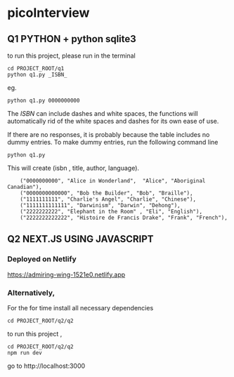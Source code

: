 # picoInterview

## Q1 PYTHON + python sqlite3
to run this project, 
please run in the terminal
```
cd PROJECT_ROOT/q1
python q1.py _ISBN_
```

eg. 
```
python q1.py 0000000000
```
The _ISBN_ can include dashes and white spaces, the functions will automatically rid of the white spaces and dashes for its own ease of use.

If there are no responses, it is probably because the table includes no dummy entries.
To make dummy entries, run the following command line

```
python q1.py
```

This will create (isbn , title, author, language).

        ("0000000000", "Alice in Wonderland",  "Alice", "Aboriginal Canadian"),
        ("0000000000000", "Bob the Builder", "Bob", "Braille"),
        ("1111111111", "Charlie's Angel", "Charlie", "Chinese"),
        ("1111111111111", "Darwinism", "Darwin", "Dehong"),
        ("2222222222", "Elephant in the Room" , "Eli", "English"),
        ("2222222222222", "Histoire de Francis Drake", "Frank", "French"),



## Q2 NEXT.JS USING JAVASCRIPT

### Deployed on Netlify
https://admiring-wing-1521e0.netlify.app

### Alternatively, 

For the for time install all necessary dependencies
```
cd PROJECT_ROOT/q2/q2
```
to run this project , 
```
cd PROJECT_ROOT/q2/q2
npm run dev 
```
go to http://localhost:3000
